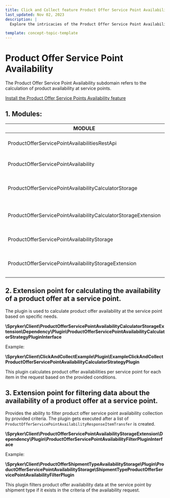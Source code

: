 ```yaml
---
title: Click and Collect feature Product Offer Service Point Availability subdomain walkthrough
last_updated: Nov 02, 2023
description: |
  Explore the intricacies of the Product Offer Service Point Availability subdomain in the Click and Collect feature. Learn about the modules, installation of the feature, and the extension points for calculating and filtering data related to the availability of a product offer at a service point. Enhance your understanding with examples of plugins and strategies used in the availability calculation process.

template: concept-topic-template
---
```


# Product Offer Service Point Availability

The Product Offer Service Point Availability subdomain refers to the calculation of product availability at service points.

[Install the Product Offer Service Points Availability feature](/docs/pbc/all/install-features/{{page.version}}/install-the-product-offer-service-points-availability-feature.html)

## 1. Modules:

| MODULE                                                         | EXPECTED DIRECTORY                                                                   |
|----------------------------------------------------------------|--------------------------------------------------------------------------------------|
| ProductOfferServicePointAvailabilitiesRestApi                  | vendor/spryker/product-offer-service-point-availabilities-rest-api                   |
| ProductOfferServicePointAvailability                           | vendor/spryker/product-offer-service-point-availability                              |
| ProductOfferServicePointAvailabilityCalculatorStorage          | vendor/spryker/product-offer-service-point-availability-calculator-storage           |
| ProductOfferServicePointAvailabilityCalculatorStorageExtension | vendor/spryker/product-offer-service-point-availability-calculator-storage-extension |
| ProductOfferServicePointAvailabilityStorage                    | vendor/spryker/product-offer-service-point-availability-storage                      |
| ProductOfferServicePointAvailabilityStorageExtension           | vendor/spryker/product-offer-service-point-availability-storage-extension            |

## 2. Extension point for calculating the availability of a product offer at a service point.

The plugin is used to calculate product offer availability at the service point based on specific needs.

**\Spryker\Client\ProductOfferServicePointAvailabilityCalculatorStorageExtension\Dependency\Plugin\ProductOfferServicePointAvailabilityCalculatorStrategyPluginInterface**

Example:

**\Spryker\Client\ClickAndCollectExample\Plugin\ExampleClickAndCollectProductOfferServicePointAvailabilityCalculatorStrategyPlugin**

This plugin calculates product offer availabilities per service point for each item in the request based on the provided conditions.

## 3. Extension point for filtering data about the availability of a product offer at a service point.

Provides the ability to filter product offer service point availability collection by provided criteria. The plugin gets executed after a list of `ProductOfferServicePointAvailabilityResponseItemTransfer` is created.

**\Spryker\Client\ProductOfferServicePointAvailabilityStorageExtension\Dependency\Plugin\ProductOfferServicePointAvailabilityFilterPluginInterface**

Example:

**\Spryker\Client\ProductOfferShipmentTypeAvailabilityStorage\Plugin\ProductOfferServicePointAvailabilityStorage\ShipmentTypeProductOfferServicePointAvailabilityFilterPlugin**

This plugin filters product offer availability data at the service point by shipment type if it exists in the criteria of the availability request.
